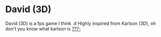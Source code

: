 # David (3D)
David (3D) is a fps game I think .d
Highly inspired from Karlson (3D), oh don't you know what karlson is [???-](https://itch.io/t/1118473/you-dont-know-what-karlson-is)
